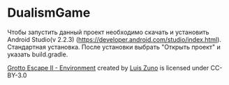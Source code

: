 ﻿# DualismGame

Чтобы запустить данный проект необходимо скачать и установить Android Studio(v 2.2.3) (https://developer.android.com/studio/index.html).
Стандартная установка.
После установки выбрать "Открыть проект" и указать build.gradle.

[Grotto Escape II - Environment](http://opengameart.org/content/grotto-escape-ii-environment) created by [Luis Zuno](http://ansimuz.com) is licensed under CC-BY-3.0
